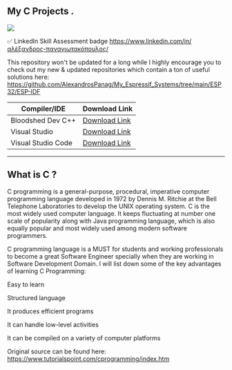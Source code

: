 My C Projects .
----------------

<img src="https://img.shields.io/bower/l/mi">

✅ LinkedIn Skill Assessment badge
https://www.linkedin.com/in/αλέξανδρος-παναγιωτακόπουλος/

This repository won't be updated for a long while I highly encourage you to check out my new & updated repositories which contain a ton of useful solutions here:
https://github.com/AlexandrosPanag/My_Espressif_Systems/tree/main/ESP32/ESP-IDF

| Compiler/IDE | Download Link |
| --------------- | ---------------- |
| Bloodshed Dev C++ | [Download Link](https://bloodshed.net) |
| Visual Studio | [Download Link](https://code.visualstudio.com) |
| Visual Studio Code | [Download Link](https://visualstudio.microsoft.com/downloads/) |


---------------
What is C ?
---------------

C programming is a general-purpose, procedural, imperative computer programming language developed in 1972 by Dennis M. Ritchie at the Bell Telephone Laboratories to develop the UNIX operating system. C is the most widely used computer language. It keeps fluctuating at number one scale of popularity along with Java programming language, which is also equally popular and most widely used among modern software programmers.


C programming language is a MUST for students and working professionals to become a great Software Engineer specially when they are working in Software Development Domain. I will list down some of the key advantages of learning C Programming:

Easy to learn

Structured language

It produces efficient programs

It can handle low-level activities

It can be compiled on a variety of computer platforms

Original source can be found here: https://www.tutorialspoint.com/cprogramming/index.htm




